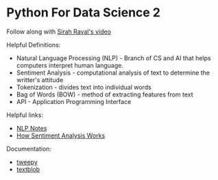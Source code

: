 # Python For Data Science 2

Follow along with [Sirah Raval's video](https://www.youtube.com/watch?v=o_OZdbCzHUA&index=2&list=PL2-dafEMk2A6QKz1mrk1uIGfHkC1zZ6UU)

Helpful Definitions:
- Natural Language Processing (NLP) - Branch of CS and AI that helps computers interpret human language.
- Sentiment Analysis - computational analysis of text to determine the writter's attitude 
- Tokenization - divides text into individual words 
- Bag of Words (BOW) - method of extracting features from text
- API - Application Programming Interface 

Helpful links:
- [NLP Notes](http://cs224d.stanford.edu/syllabus.html)
- [How Sentiment Analysis Works](https://www.quora.com/How-does-sentiment-analysis-work-generally)

Documentation:
- [tweepy](http://docs.tweepy.org/en/v3.5.0/)
- [textblob](https://textblob.readthedocs.io/en/dev/)
